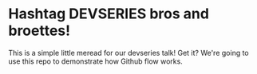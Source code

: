 # Hashtag DEVSERIES bros and broettes!

This is a simple little meread for our devseries talk! Get it?
We're going to use this repo to demonstrate how Github flow works.

